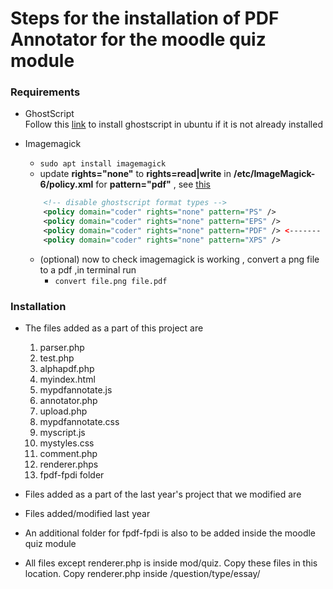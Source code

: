 # Steps for the installation of PDF Annotator for the moodle quiz module 

### Requirements

- GhostScript  
Follow this [link](https://docs.bitnami.com/google/apps/resourcespace/configuration/install-ghostscript/) to install ghostscript in ubuntu if it is not already installed
- Imagemagick  
    * `sudo apt install imagemagick`
    *  update __rights="none"__ to __rights=read|write__ in __/etc/ImageMagick-6/policy.xml__  for __pattern="pdf"__ , see [this](https://askubuntu.com/questions/1181762/imagemagickconvert-im6-q16-no-images-defined)
    ```xml
        <!-- disable ghostscript format types -->
        <policy domain="coder" rights="none" pattern="PS" />
        <policy domain="coder" rights="none" pattern="EPS" />
        <policy domain="coder" rights="none" pattern="PDF" /> <------- Here!!
        <policy domain="coder" rights="none" pattern="XPS" />

    ```

    * (optional) now to check imagemagick is working , convert a png file to a pdf ,in terminal run 
        * `convert file.png file.pdf`

### Installation
- The files added as a part of this project are
	1. parser.php
	2. test.php
	3. alphapdf.php
	4. myindex.html
	5. mypdfannotate.js
	6. annotator.php
	7. upload.php
	8. mypdfannotate.css
	9. myscript.js
	10. mystyles.css
	11. comment.php
	12. renderer.phps
	13. fpdf-fpdi folder
	
- Files added as a part of the last year's project that we modified are
	

- Files added/modified last year
	
	
- An additional folder for fpdf-fpdi is also to be added inside the moodle quiz module
	
- All files except renderer.php is inside mod/quiz. Copy these files in this location. Copy renderer.php inside /question/type/essay/ 	
	


